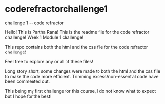 # coderefractorchallenge1
challenge 1 -- code refractor 

Hello! This is Partha Rana! This is the readme file for the code refractor challenge! Week 1 Module 1 challenge! 

This repo contains both the html and the css file for the code refractor challenge!

Feel free to explore any or all of these files! 

Long story short, some changes were made to both the html and the css file to make the code more efficient. Trimming excess/non-essential code have been commented out. 

This being my first challenge for this course, I do not know what to expect but I hope for the best! 
